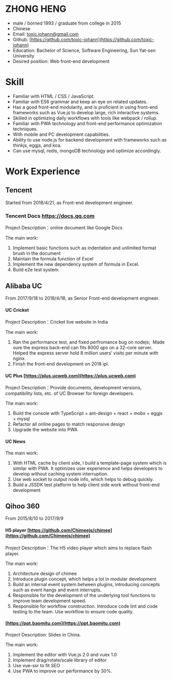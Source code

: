 # ZHONG HENG

* male / borned 1993 / graduate from college in 2015
* Chinese
* Email: toxic.johann@gmail.com
* Github: [https://github.com/toxic-johann](https://github.com/toxic-johann)
* Education: Bachelor of Science, Software Engineering, Sun Yat-sen University
* Desired position: Web front-end development

# Skill

- Familiar with HTML / CSS / JavaScript.
- Familiar with ES6 grammar and keep an eye on related updates.
- Has a good front-end modularity, and is proficient in using front-end frameworks such as Vue.js to develop large, rich interactive systems.
- Skilled in optimizing daily workflows with tools like webpack / rollup.
- Familiar with PWA technology and front-end performance optimization techniques.
- With mobile and PC development capabilities.
- Ability to use node.js for backend development with frameworks such as thinkjs, eggjs, and koa.
- Can use mysql, redis, mongoDB technology and optimize accordingly.

# Work Experience

## Tencent

Started from 2018/4/21, as Front-end development engineer.

### Tencent Docs  https://docs.qq.com

Project Description：online document like Google Docs

The main work:

1. Implement basic functions such as indentation and unlimited format brush in the document
2. Maintain the formula function of Excel
3. Implement the new dependency system of formula in Excel.
4. Build e2e test system.

## Alibaba UC

From 2017/9/18 to 2018/4/18, as Senior Front-end development engineer.

#### UC Cricket

Project Description：Cricket live website in India

The main work:

1. Ran the performance test, and fixed perfromance bug on nodejs;  Made sure the express back-end can fits 8000 qps on a 32-core server. Helped the express server hold 8 million users’ visits per minute  with nginx. 
2. Finish the front-end development on 2018 ipl.

#### UC Plus [https://plus.ucweb.com](https://plus.ucweb.com)

Project Description：Provide documents, development versions, compatibility lists, etc. of UC Browser for foreign developers.

The main work:

1. Build the console with TypeScript + ant-design + react + mobx + eggjs + mysql
2. Refactor all online pages to match responsive design
3. Upgrade the website into PWA

#### UC News

The main work:

1. With HTML cache by client side, I build a template-page system which is similar with PWA. It optimizes user experience and helps developers to develop without caching system interruption.
2. Use web socket to output node info, which helps to debug quickly.
3. Build a JSSDK test platform to help client side work without front-end development

## Qihoo 360

From 2015/8/10 to 2017/9/9

#### H5 player [https://github.com/Chimeejs/chimee](https://github.com/Chimeejs/chimee)

Project Description：The H5 video player which aims to replace flash player.

The main work:

1. Architecture design of chimee
2. Introduce plugin concept, which helps a lot in modular development
3. Build an internal event system between plugins, introducing concepts such as event hangs and event interrupts.
4. Responsible for the development of the underlying tool functions to improve team development speed.
5. Responsible for workflow construction. Introduce code lint and code testing to the team. Use workflow to ensure code quality.

####  [https://ppt.baomitu.com](https://ppt.baomitu.com)

Project Description: Slides in China.

The main work:

1. Implement the editor with Vue.js 2.0 and vuex 1.0
2. Implement drag/rotate/scale library of editor
3. Use vue-ssr to fit SEO
4. Use PWA to improve our performance by 30%.